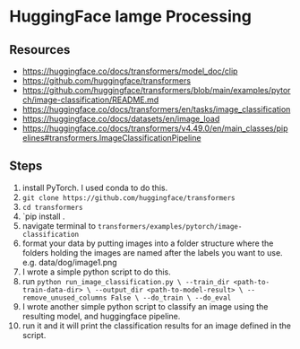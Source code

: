 # HuggingFace Iamge Processing

## Resources

* https://huggingface.co/docs/transformers/model_doc/clip
* https://github.com/huggingface/transformers
* https://github.com/huggingface/transformers/blob/main/examples/pytorch/image-classification/README.md
* https://huggingface.co/docs/transformers/en/tasks/image_classification
* https://huggingface.co/docs/datasets/en/image_load
* https://huggingface.co/docs/transformers/v4.49.0/en/main_classes/pipelines#transformers.ImageClassificationPipeline

## Steps

1. install PyTorch. I used conda to do this.
2. `git clone https://github.com/huggingface/transformers`
3. `cd transformers`
4. `pip install .
5. navigate terminal to `transformers/examples/pytorch/image-classification`
6. format your data by putting images into a folder structure where the folders holding the images are named after the labels you want to use. e.g. data/dog/image1.png
7. I wrote a simple python script to do this.
8. run ```python run_image_classification.py \
    --train_dir <path-to-train-data-dir> \
    --output_dir <path-to-model-result> \
    --remove_unused_columns False \
    --do_train \
    --do_eval```
9. I wrote another simple python script to classify an image using the resulting model, and huggingface pipeline.
10. run it and it will print the classification results for an image defined in the script.
